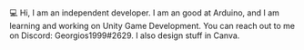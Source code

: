 💻 Hi, I am an independent developer. I am an good at Arduino, and I am learning and working on Unity Game Development. You can reach out to me on Discord: Georgios1999#2629. I also design stuff in Canva.

<!---
Georgios1999 is a ✨ special ✨ repository because its `README.md` (this file) appears on your GitHub profile.
You can click the Preview link to take a look at your changes.
--->
